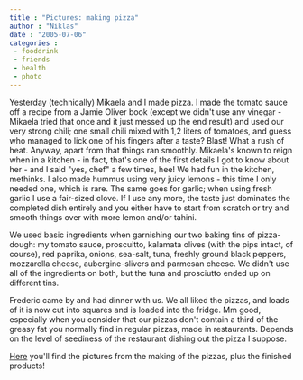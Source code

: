 ```yaml
---
title : "Pictures: making pizza"
author : "Niklas"
date : "2005-07-06"
categories : 
 - fooddrink
 - friends
 - health
 - photo
---
```


Yesterday (technically) Mikaela and I made pizza. I made the tomato sauce off a recipe from a Jamie Oliver book (except we didn't use any vinegar - Mikaela tried that once and it just messed up the end result) and used our very strong chili; one small chili mixed with 1,2 liters of tomatoes, and guess who managed to lick one of his fingers after a taste? Blast! What a rush of heat. Anyway, apart from that things ran smoothly. Mikaela's known to reign when in a kitchen - in fact, that's one of the first details I got to know about her - and I said "yes, chef" a few times, hee! We had fun in the kitchen, methinks. I also made hummus using very juicy lemons - this time I only needed one, which is rare. The same goes for garlic; when using fresh garlic I use a fair-sized clove. If I use any more, the taste just dominates the completed dish entirely and you either have to start from scratch or try and smooth things over with more lemon and/or tahini.

We used basic ingredients when garnishing our two baking tins of pizza-dough: my tomato sauce, proscuitto, kalamata olives (with the pips intact, of course), red paprika, onions, sea-salt, tuna, freshly ground black peppers, mozzarella cheese, aubergine-slivers and parmesan cheese. We didn't use all of the ingredients on both, but the tuna and prosciutto ended up on different tins.

Frederic came by and had dinner with us. We all liked the pizzas, and loads of it is now cut into squares and is loaded into the fridge. Mm good, especially when you consider that our pizzas don't contain a third of the greasy fat you normally find in regular pizzas, made in restaurants. Depends on the level of seediness of the restaurant dishing out the pizza I suppose.

[Here](https://niklasblog.com/bilder/2005-07-05) you'll find the pictures from the making of the pizzas, plus the finished products!
